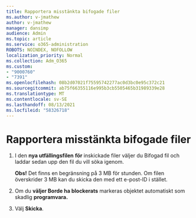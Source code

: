 ```yaml
---
title: Rapportera misstänkta bifogade filer
ms.author: v-jmathew
author: v-jmathew
manager: dansimp
audience: Admin
ms.topic: article
ms.service: o365-administration
ROBOTS: NOINDEX, NOFOLLOW
localization_priority: Normal
ms.collection: Adm_O365
ms.custom:
- "9000760"
- "7391"
ms.openlocfilehash: 08b2d07021f75595742277ac0d3bc0e95c372c21
ms.sourcegitcommit: ab75f66355116e995b3cb5505465b31989339e28
ms.translationtype: MT
ms.contentlocale: sv-SE
ms.lasthandoff: 08/13/2021
ms.locfileid: "58326718"
---
```

# <a name="report-suspicious-attachments"></a>Rapportera misstänkta bifogade filer

1. I den **nya utfällingsfilen** **för** inskickade filer väljer du Bifogad fil och laddar sedan upp den fil du vill söka igenom.
    
    **Obs!** Det finns en begränsning på 3 MB för stunden. Om filen överskrider 3 MB kan du skicka den med ett e-post-ID i stället.
2. Om du **väljer Borde ha blockerats** markeras objektet automatiskt som skadlig **programvara.**
3. Välj **Skicka**.
